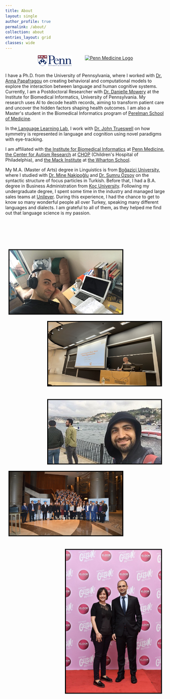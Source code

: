 ```yaml
---
title: About
layout: single
author_profile: true
permalink: /about/
collection: about
entries_layout: grid
classes: wide
---
```


<div style="text-align:center; display:flex; justify-content:center; align-items:center; gap:42px; margin-bottom: 20px;">
    <a href="https://www.upenn.edu/" style="display: flex; align-items: center;">
        <img src="/assets/images/pennlogo.png" alt="The University of Pennsylvania Logo" style="width: auto; height: 35px;"/> <!-- Height adjusted to 30% smaller -->
    </a>
    <a href="https://www.med.upenn.edu/" style="display: flex; align-items: center;">
        <img src="https://www.med.upenn.edu/images/psom_logo_blue.svg" alt="Penn Medicine Logo" style="width: auto; height: 35px;"/> <!-- Height adjusted to 30% smaller -->
    </a>
</div>

<space>
<p>
I have a Ph.D. from the University of Pennsylvania, where I worked with <a href="https://www.langcoglab.com/current-lab-members">Dr. Anna Papafragou</a> on creating behavioral and computational models to explore the interaction between language and human cognitive systems. Currently, I am a Postdoctoral Researcher with <a href="https://www.dbei.med.upenn.edu/bio/danielle-mowery-phd-famia">Dr. Danielle Mowery</a> at the Institute for Biomedical Informatics, University of Pennsylvania. My research uses AI to decode health records, aiming to transform patient care and uncover the hidden factors shaping health outcomes. I am also a Master's student in the Biomedical Informatics program of <a href="https://www.med.upenn.edu/">Perelman School of Medicine</a>.
</p>

<p>In the<a href="https://web.sas.upenn.edu/trueswell-lab/"> Language Learning Lab</a>, I work with <a href="https://web.sas.upenn.edu/trueswell-lab/labmembers/trueswell/"> Dr. John Trueswell</a> on how symmetry is represented in language and cognition using novel paradigms with eye-tracking.
<space>
<p>I am affiliated with <a href="https://ibi.med.upenn.edu/">the Institute for Biomedical Informatics</a> at <a href="https://www.pennmedicine.org/">Penn Medicine</a>, <a href="https://www.research.chop.edu/car/">the Center for Autism Research</a> at <a href="https://www.research.chop.edu/">CHOP</a> (Children's Hospital of Philadelphia), and <a href="https://mackinstitute.wharton.upenn.edu/">the Mack Institute</a> at <a href="https://www.wharton.upenn.edu/">the Wharton School</a>.</p>

<space>
<p>My M.A. (Master of Arts) degree in Linguistics is from <a href="https://linguistics.bogazici.edu.tr/">Boğaziçi University</a>, where I studied with <a href="https://linguistics.bogazici.edu.tr/mine-nakipoglu/">Dr. Mine Nakipoğlu</a> and <a href="https://linguistics.bogazici.edu.tr/sumru-ozsoy/">Dr. Sumru Özsoy</a> on the syntactic structure of focus particles in Turkish. 

<space>
Before that, I had a B.A. degree in Business Administration from <a href="https://www.ku.edu.tr/en/">Koç University</a>. Following my undergraduate degree, I spent some time in the industry and managed large sales teams at <a href="https://www.unilever.com/">Unilever</a>. During this experience, I had the chance to get to know so many wonderful people all over Turkey, speaking many different languages and dialects. I am grateful to all of them, as they helped me find out that language science is my passion.<br>

<br>
<br>
<space>

<!-- Images Section -->
<br><br>

<!-- Row 1: Picture1 (left) and Picture4 (right) -->
<div style="overflow: auto; margin-bottom: 20px;">
  <img src="/assets/images/picture1.jpg" alt="Ugurcan Vurgun" style="width:356px; height:200px; border:3px solid black; float:left; margin: 10px;">
  <img src="/assets/images/picture4.jpg" alt="Ugurcan Vurgun" style="width:356px; height:200px; border:3px solid black; float:right; margin: 10px;">
</div>

<!-- Row 2: Picture5 (right) and Picture6 (left) -->
<div style="overflow: auto; margin-bottom: 20px;">
  <img src="/assets/images/picture5.jpg" alt="Ugurcan Vurgun" style="width:356px; height:200px; border:3px solid black; float:right; margin: 10px;">
  <img src="/assets/images/picture6.jpg" alt="Ugurcan Vurgun" style="width:356px; height:200px; border:3px solid black; float:left; margin: 10px;">
</div>

<!-- Row 3: Vurgun_Elidor (right) -->
<div style="overflow: auto; margin-bottom: 20px;">
  <img src="/assets/images/Vurgun_Elidor.jpg" alt="Ugurcan Vurgun" style="width:300px; height:450px; border:3px solid black; float:right; margin: 10px;">
</div>

